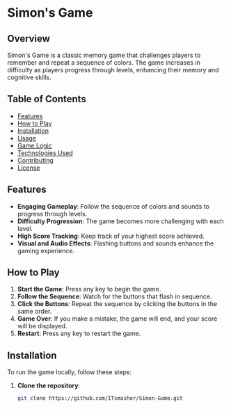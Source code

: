 # Simon's Game

## Overview
Simon's Game is a classic memory game that challenges players to remember and repeat a sequence of colors. The game increases in difficulty as players progress through levels, enhancing their memory and cognitive skills.

## Table of Contents
- [Features](#features)
- [How to Play](#how-to-play)
- [Installation](#installation)
- [Usage](#usage)
- [Game Logic](#game-logic)
- [Technologies Used](#technologies-used)
- [Contributing](#contributing)
- [License](#license)

## Features
- **Engaging Gameplay**: Follow the sequence of colors and sounds to progress through levels.
- **Difficulty Progression**: The game becomes more challenging with each level.
- **High Score Tracking**: Keep track of your highest score achieved.
- **Visual and Audio Effects**: Flashing buttons and sounds enhance the gaming experience.

## How to Play
1. **Start the Game**: Press any key to begin the game.
2. **Follow the Sequence**: Watch for the buttons that flash in sequence.
3. **Click the Buttons**: Repeat the sequence by clicking the buttons in the same order.
4. **Game Over**: If you make a mistake, the game will end, and your score will be displayed.
5. **Restart**: Press any key to restart the game.

## Installation
To run the game locally, follow these steps:

1. **Clone the repository**:
   ```bash
   git clone https://github.com/ITsmasher/Simon-Game.git
